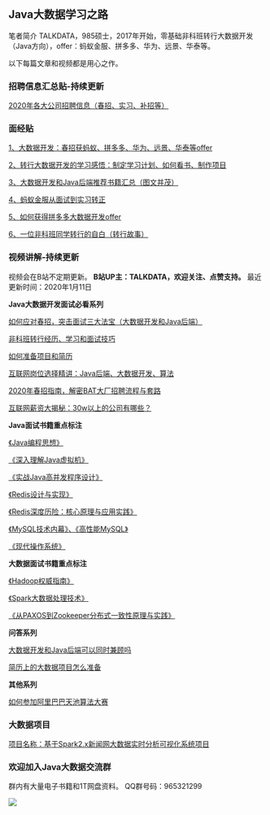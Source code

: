 ﻿
## Java大数据学习之路

笔者简介
TALKDATA，985硕士，2017年开始，零基础非科班转行大数据开发（Java方向），offer：蚂蚁金服、拼多多、华为、远景、华泰等。

以下每篇文章和视频都是用心之作。

### 招聘信息汇总贴-持续更新

[2020年各大公司招聘信息（春招、实习、补招等）][1]


### 面经贴

[1、大数据开发：春招获蚂蚁、拼多多、华为、远景、华泰等offer][2]

[2、转行大数据开发的学习感悟：制定学习计划、如何看书、制作项目][3]

[3、大数据开发和Java后端推荐书籍汇总（图文并茂）][4]

[4、蚂蚁金服从面试到实习转正][5]

[5、如何获得拼多多大数据开发offer][6]

[6、一位非科班同学转行的自白（转行故事）][7]

### 视频讲解-持续更新

视频会在B站不定期更新。
**B站UP主：TALKDATA，欢迎关注、点赞支持。**
最近更新时间：2020年1月11日

**Java大数据开发面试必看系列**

[如何应对春招，突击面试三大法宝（大数据开发和Java后端）][8]

[非科班转行经历、学习和面试技巧][9]  

[如何准备项目和简历][10]  

[互联网岗位选择精讲：Java后端、大数据开发、算法][11]

[2020年春招指南，解密BAT大厂招聘流程与套路][12]

[互联网薪资大揭秘：30w以上的公司有哪些？][13]

**Java面试书籍重点标注**

[《Java编程思想》][14]

[《深入理解Java虚拟机》][15]

[《实战Java高并发程序设计》][16]

[《Redis设计与实现》][17]

[《Redis深度历险：核心原理与应用实践》][18]

[《MySQL技术内幕》、《高性能MySQL》][19]

[《现代操作系统》][20]

**大数据面试书籍重点标注**

[《Hadoop权威指南》][21]

[《Spark大数据处理技术》][22]

[《从PAXOS到Zookeeper分布式一致性原理与实践》][23]

**问答系列**

[大数据开发和Java后端可以同时兼顾吗][24]

[简历上的大数据项目怎么准备][25]

**其他系列**

[如何参加阿里巴巴天池算法大赛][26]

### 大数据项目

[项目名称：基于Spark2.x新闻网大数据实时分析可视化系统项目][27]


### 欢迎加入Java大数据交流群

群内有大量电子书籍和1T网盘资料。
QQ群号码：965321299

![](https://ftp.bmp.ovh/imgs/2020/01/2c05f26fe8c5546d.png)


  [1]: https://github.com/TALKDATA/JavaBigData/blob/master/HRInfo.md
  [2]: https://www.nowcoder.com/discuss/240064
  [3]: https://www.nowcoder.com/discuss/349246
  [4]: https://www.nowcoder.com/discuss/358915
  [5]: https://www.nowcoder.com/discuss/282475
  [6]: https://www.nowcoder.com/discuss/246467
  [7]: https://www.nowcoder.com/discuss/257726
  [8]: https://www.bilibili.com/video/av82673014
  [9]: https://www.bilibili.com/video/av69142260
  [10]: https://www.bilibili.com/video/av69803420
  [11]: https://www.bilibili.com/video/av76506475
  [12]: https://www.bilibili.com/video/av76712716
  [13]: https://www.bilibili.com/video/av79472914
  [14]: https://www.bilibili.com/video/av74679700
  [15]: https://www.bilibili.com/video/av69406526
  [16]: https://www.bilibili.com/video/av70081453
  [17]: https://www.bilibili.com/video/av70680254
  [18]: https://www.bilibili.com/video/av70833894
  [19]: https://www.bilibili.com/video/av79835246
  [20]: https://www.bilibili.com/video/av83003815
  [21]: https://www.bilibili.com/video/av71602819
  [22]: https://www.bilibili.com/video/av80592909
  [23]: https://www.bilibili.com/video/av82168374
  [24]: https://www.bilibili.com/video/av77087822
  [25]: https://www.bilibili.com/video/av78729813
  [26]: https://www.bilibili.com/video/av81174640
  [27]: https://github.com/TALKDATA/JavaBigData/blob/master/news-project.md